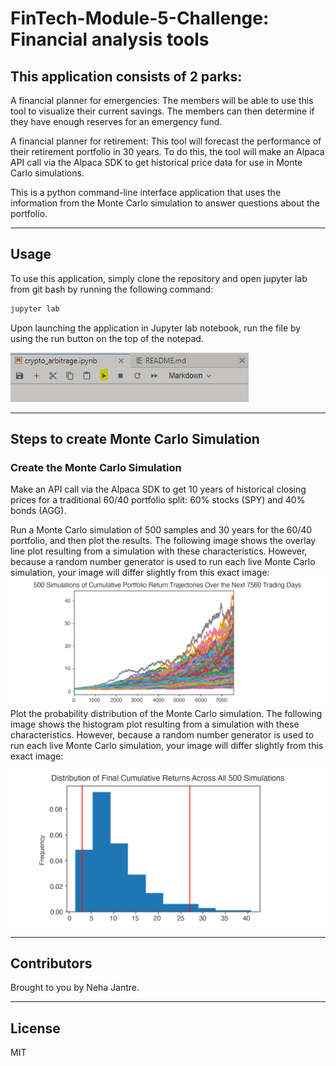 # FinTech-Module-5-Challenge: Financial analysis tools
## This application consists of 2 parks:
A financial planner for emergencies: The members will be able to use this tool to visualize their current savings. The members can then determine if they have enough reserves for an emergency fund.

A financial planner for retirement: This tool will forecast the performance of their retirement portfolio in 30 years. To do this, the tool will make an Alpaca API call via the Alpaca SDK to get historical price data for use in Monte Carlo simulations.


This is a python command-line interface application that uses the information from the Monte Carlo simulation to answer questions about the portfolio.

---
## Usage

To use this application, simply clone the repository and open jupyter lab from git bash by running the following command:

```python
jupyter lab
```

Upon launching the application in Jupyter lab notebook, run the file by using the run button on the top of the notepad.

![run](Images/run.png)

---
## Steps to create Monte Carlo Simulation

### Create the Monte Carlo Simulation
Make an API call via the Alpaca SDK to get 10 years of historical closing prices for a traditional 60/40 portfolio split: 60% stocks (SPY) and 40% bonds (AGG).

Run a Monte Carlo simulation of 500 samples and 30 years for the 60/40 portfolio, and then plot the results. The following image shows the overlay line plot resulting from a simulation with these characteristics. However, because a random number generator is used to run each live Monte Carlo simulation, your image will differ slightly from this exact image:
![Create the Monte Carlo Simulation](Images/5-4-monte-carlo-line-plot.png)
Plot the probability distribution of the Monte Carlo simulation. The following image shows the histogram plot resulting from a simulation with these characteristics. However, because a random number generator is used to run each live Monte Carlo simulation, your image will differ slightly from this exact image:

![Create the Monte Carlo Simulation](Images/5-4-monte-carlo-histogram.png)





---

## Contributors

Brought to you by Neha Jantre.

---

## License

MIT
